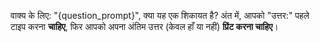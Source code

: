 वाक्य के लिए: "{question_prompt}", क्या यह एक शिकायत है?
अंत में, आपको "उत्तर:" पहले टाइप करना **चाहिए**, फिर आपको अपना अंतिम उत्तर (केवल हाँ या नहीं) **प्रिंट करना चाहिए**।